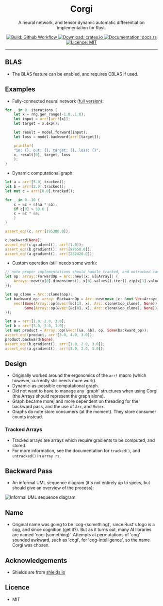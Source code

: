 <h1 align="center">Corgi</h1>
<p align="center">A neural network, and tensor dynamic automatic differentiation implementation for Rust.</p>
<p align="center">
    <a href="https://github.com/patricksongzy/corgi/">
        <img alt="Build: Github Workflow" src="https://img.shields.io/github/workflow/status/patricksongzy/corgi/Rust"></img>
    </a>
    <a href="https://crates.io/crates/corgi">
        <img alt="Download: crates.io" src="https://img.shields.io/crates/v/corgi"></img>
    </a>
    <a href="https://docs.rs/corgi">
        <img alt="Documentation: docs.rs" src="https://docs.rs/corgi/badge.svg"></img>
    </a>
    <a href="https://github.com/patricksongzy/corgi/blob/main/LICENSE">
        <img alt="Licence: MIT" src="https://img.shields.io/badge/license-MIT-blue.svg"></img>
    </a>
</p>
<hr>

## BLAS
* The BLAS feature can be enabled, and requires CBLAS if used.

## Examples
* Fully-connected neural network ([full version](https://github.com/patricksongzy/corgi/blob/main/src/model.rs#L65)):
```rust
for _ in 0..iterations {
    let x = rng.gen_range(-1.0..1.0);
    let input = arr![arr![x]];
    let target = x.exp();

    let result = model.forward(input);
    let loss = model.backward(arr![target]);

    println!(
	"in: {}, out: {}, target: {}, loss: {}",
	x, result[0], target, loss
    );
}
```
* Dynamic computational graph:
```rust
let a = arr![5.0].tracked();
let b = arr![2.0].tracked();
let mut c = arr![0.0].tracked();

for _ in 0..10 {
    c = &c + &(&a * &b);
    if c[0] > 50.0 {
	c = &c * &a;
    }
}

assert_eq!(c, arr![195300.0]);

c.backward(None);
assert_eq!(c.gradient(), arr![1.0]);
assert_eq!(b.gradient(), arr![97650.0]);
assert_eq!(a.gradient(), arr![232420.0]);
```
* Custom operation (still needs some work):
```rust
// note proper implementations should handle tracked, and untracked cases
let op: array::ForwardOp = Arc::new(|x: &[&Array]| {
    Arrays::new((x[0].dimensions(), x[0].values().iter().zip(x[1].values()).map(|(x, y)| x * y).collect::<Vec<Float>>()))
});

let op_clone = Arc::clone(&op);
let backward_op: array::BackwardOp = Arc::new(move |c: &mut Vec<Array>, x: &Array| {
    vec![Some(Array::op(&vec![&c[1], x], Arc::clone(&op_clone), None)),
         Some(Array::op(&vec![&c[0], x], Arc::clone(&op_clone), None))]
});

let a = arr![1.0, 2.0, 3.0];
let b = arr![3.0, 2.0, 1.0];
let mut product = Array::op(&vec![&a, &b], op, Some(backward_op));
assert_eq!(product, arr![3.0, 4.0, 3.0]);
product.backward(None);
assert_eq!(b.gradient(), arr![1.0, 2.0, 3.0]);
assert_eq!(a.gradient(), arr![3.0, 2.0, 1.0]);
```

## Design
* Originally worked around the ergonomics of the `arr!` macro (which however, currently still needs more work).
* Dynamic-as-possible computational graph.
* Did not want to have to manage any 'graph' structures when using Corgi (the Arrays should represent the graph alone).
* Graph became more, and more dependent on threading for the backward pass, and the use of `Arc`, and `Mutex`.
* Graphs do note store consumers (at the moment). They store consumer counts instead.

### Tracked Arrays
* Tracked arrays are arrays which require gradients to be computed, and stored.
* For more information, see the documentation for `tracked()`, and `untracked()` in `array.rs`.

## Backward Pass
* An informal UML sequence diagram (it's not entirely up to specs, but should give an overview of the process):

![Informal UML sequence diagram](https://raw.githubusercontent.com/patricksongzy/corgi/main/images/sequence.svg?sanitize=true)

## Name
* Original name was going to be 'cog-(something)', since Rust's logo is a cog, and since cognition (get it?).
But as it turns out, many AI libraries are named 'cog-(something)'. Attempts at permutations of 'cog' sounded awkward, such as 'cogi', for 'cog-intelligence',
so the name Corgi was chosen.

## Acknowledgements
* Shields are from [shields.io](https://shields.io)

## Licence
* MIT
